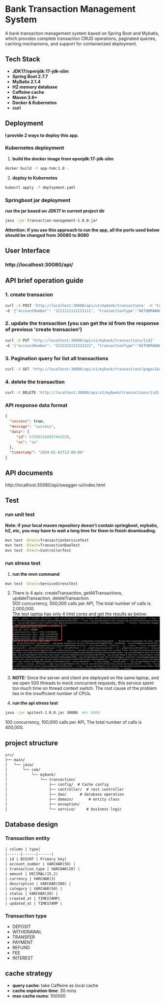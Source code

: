 # Bank Transaction Management System

A bank transaction management system based on Spring Boot and Mybatis, which provides complete transaction CRUD operations, paginated queries, caching mechanisms, and support for containerized deployment.

## Tech Stack
- **JDK17/openjdk:17-jdk-slim**
- **Spring Boot 2.7.7**
- **MyBatis 2.1.4**
- **H2 memory database**
- **Caffeine cache**
- **Maven 3.6+**
- **Docker & Kubernetes**
- **curl**

## Deployment
  **I provide 2 ways to deploy this app.**

### Kubernetes deployment
1. **build the docker image from openjdk:17-jdk-slim**
```bash
docker build -t app-tom:1.0 .
```

2. **deploy to Kubernetes**
```bash
kubectl apply -f deployment.yaml
```

### Springboot jar deployment
**run the jar based on JDK17 in current project dir**
```bash
java -jar transaction-management-1.0.0.jar
```
**Attention: if you use this approach to run the app, all the ports used below should be changed from 30080 to 8080**

## User Interface
### http://localhost:30080/api/

## API brief operation guide
### 1. create transacion
```bash
curl -X POST 'http://localhost:30080/api/v1/mybank/transactions' -H "Content-Type: application/json" \
-d '{"accountNumber": "1111111111111111", "transactionType":"WITHDRAWAL", "amount":6777, "currency":"USD","description":"new desc","category":"FOOD"}'
```

### 2. update the transaction (you can get the id from the response of previous 'create transacion')
```bash
curl -X PUT 'http://localhost:30080/api/v1/mybank/transactions/{id}'  -H "Content-Type: application/json" \
-d '{"accountNumber": "2222222222222222", "transactionType":"WITHDRAWAL", "amount":7777, "currency":"USD","description":"update desc","category":"FOOD", "status":"UNCERTAIN"}'
```

### 3. Pagination query for list all transactions
```bash
curl -X GET 'http://localhost:30080/api/v1/mybank/transactions?page=1&size=20'
```

### 4. delete the transaction
```bash
curl -X DELETE 'http://localhost:30080/api/v1/mybank/transactions/{id}'

```
### API response data format
```json
{
  "success": true,
  "message": "success",
  "data": {
     "id": 572601420457443328,
     "xx": "xx"
  },
  "timestamp": "2024-01-01T12:00:00"
}
```
## API documents
http://localhost:30080/api/swagger-ui/index.html

## Test
### run unit test
**Note: if your local maven repository doesn't contain springboot, mybatis, h2, etc, you may have to wait a long time for them to finish downloading.**

```bash
mvn test -Dtest=TransactionServiceTest
mvn test -Dtest=TransactionDaoTest
mvn test -Dtest=ControllerTest
```

### run stress test
1. **run the mvn command**
```bash
mvn test -Dtest=ServiceStressTest
```
2. There is 4 apis: createTransaction, getAllTransactions, updateTransaction, deleteTransaction.  
 500 concurrency, 500,000 calls per API, The total number of calls is 2,000,000.  
 The test laptop has only 4 Intel cores and get the results as below:   
   ![stress_test_result](./images/stress_test.gif "stress_test_result")

3. **NOTE:** Since the server and client are deployed on the same laptop, and we open 500 threads to mock concurrent requests, this service spent too much time on thread context switch. The root cause of the problem lies in the insufficient number of CPUs. 

4. **run the api stress test**
```bash
java -jar apitest-1.0.0.jar 30080  #or 8080
```
100 concurrency, 100,000 calls per API, The total number of calls is 400,000.
## project structure
```
src/
├── main/
│   └── java/
│       └── com/
│           └── mybank/
│               └── transaction/
│                   ├── config/  # Cache config
│                   ├── controller/  # rest controller
│                   ├── dao/      # database operation 
│                   ├── domain/       # entity class
│                   ├── exception/   
│                   └── service/     # business logic
```

## Database design
### Transaction entity
```
| column | type|
|------|------|------|
| id | BIGINT | Primary key|
| account_number | VARCHAR(50) |
| transaction_type | VARCHAR(20) |
| amount | DECIMAL(15,2)
| currency | VARCHAR(3)
| description | VARCHAR(500) |
| category | VARCHAR(50) |
| status | VARCHAR(20) |
| created_at | TIMESTAMP|
| updated_at | TIMESTAMP |
```

### Transaction type
- DEPOSIT
- WITHDRAWAL
- TRANSFER
- PAYMENT
- REFUND
- FEE
- INTEREST

## cache strategy
- **query cache**: take Caffeine as local cache
- **cache expiration time**: 30 mins
- **max cache nums**: 100000
